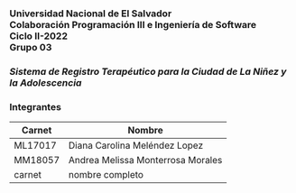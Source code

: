 ### Universidad Nacional de El Salvador<br>Colaboración Programación III e Ingeniería de Software<br>Ciclo II-2022<br>Grupo 03<br>

### *Sistema de Registro Terapéutico para la Ciudad de La Niñez y la Adolescencia*

### Integrantes

| __Carnet__ | __Nombre__                     |
| ---------- | -------------------------------| 
| ML17017 | Diana Carolina Meléndez Lopez     | 
| MM18057 | Andrea Melissa Monterrosa Morales | 
| carnet  | nombre completo                   | 